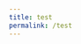 ```yaml
---
title: test
permalink: /test
---
```

<html lang="en">
	<head>
		<meta charset="UTF-8">
		<meta name="viewport" content="width=device-width, intial-scale=1.0">
		<title>Document</title>
		<style>
			body{
			margin:0;
			display: flex;
						}
			.container{
			width: 90%;
			display: grid;
			grid-template-columns: repeat(auto-fit,mixmax(250px, 1fr));
			grid-gap: 20px;
		}
			.box{
			height: 200px;
			colour: white;
			border: 2px solid white;
			postition: relative;
						}
			h2{
			margin: 0;
			position: absolute;
			top: 50%;
			left: 50%;
			transform: translate(-50%, -50%);
			}
			
			</style>
	</head>
	<body>
		<div class="container">
			<div class="box">
				<h2> The Forgotten Murals of Paya Lebar Airport</h2>
			</div>
						<div class="box">
				<h2> box 2</h2>
			</div>				
</body>
</html>
